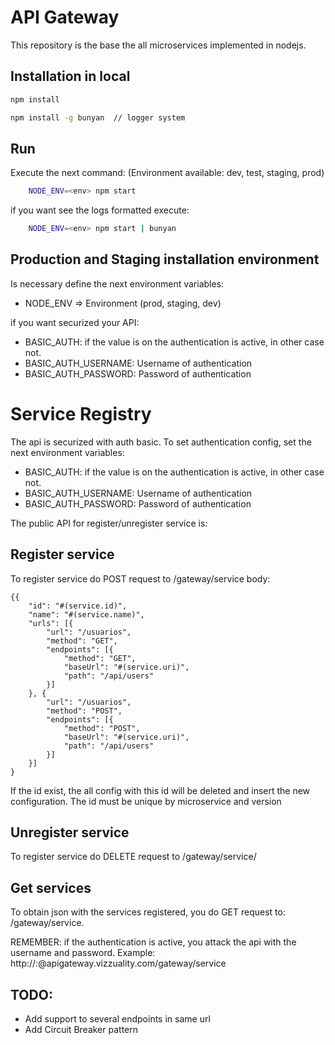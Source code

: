 # API Gateway
This repository is the base the all microservices implemented in nodejs.

## Installation in local

```bash
npm install

npm install -g bunyan  // logger system
```

## Run
Execute the next command: (Environment available: dev, test, staging, prod)

```bash
    NODE_ENV=<env> npm start
```

if you want see the logs formatted execute:

```bash
    NODE_ENV=<env> npm start | bunyan
```

## Production and Staging installation environment
Is necessary define the next environment variables:

* NODE_ENV => Environment (prod, staging, dev)

if you want securized your API:
* BASIC_AUTH: if the value is on the authentication is active, in other case not.
* BASIC_AUTH_USERNAME: Username of authentication
* BASIC_AUTH_PASSWORD: Password of authentication


# Service Registry

The api is securized with auth basic. To set authentication config, set the next environment variables:
* BASIC_AUTH: if the value is on the authentication is active, in other case not.
* BASIC_AUTH_USERNAME: Username of authentication
* BASIC_AUTH_PASSWORD: Password of authentication

The public API for register/unregister service is:

## Register service
To register service do POST request to /gateway/service
body:
````
{{
    "id": "#(service.id)",
    "name": "#(service.name)",
    "urls": [{
        "url": "/usuarios",
        "method": "GET",
        "endpoints": [{
            "method": "GET",
            "baseUrl": "#(service.uri)",
            "path": "/api/users"
        }]
    }, {
        "url": "/usuarios",
        "method": "POST",
        "endpoints": [{
            "method": "POST",
            "baseUrl": "#(service.uri)",
            "path": "/api/users"
        }]
    }]
}

````

If the id exist, the all config with this id will be deleted and insert the new configuration.
The id must be unique by microservice and version

## Unregister service
To register service do DELETE request to /gateway/service/<idService>

## Get services
To obtain json with the services registered, you do GET request to: /gateway/service.


REMEMBER: if the authentication is active, you attack the api with the username and password.
Example:
http://<username>:<password>@apigateway.vizzuality.com/gateway/service

## TODO:
* Add support to several endpoints in same url
* Add Circuit Breaker pattern
